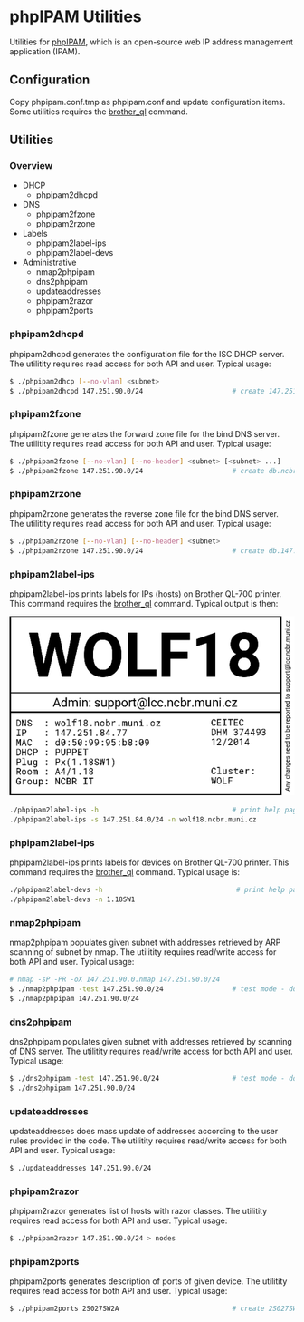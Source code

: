 # phpIPAM Utilities

Utilities for [phpIPAM](https://phpipam.net/), which is an open-source web IP address management application (IPAM). 

## Configuration

Copy phpipam.conf.tmp as phpipam.conf and update configuration items. Some utilities requires the [brother_ql](https://pypi.org/project/brother_ql/) command.

## Utilities

### Overview
* DHCP
  * phpipam2dhcpd
* DNS
  * phpipam2fzone
  * phpipam2rzone
* Labels
  * phpipam2label-ips
  * phpipam2label-devs
* Administrative
  * nmap2phpipam
  * dns2phpipam
  * updateaddresses
  * phpipam2razor
  * phpipam2ports

### phpipam2dhcpd

phpipam2dhcpd generates the configuration file for the ISC DHCP server. The utilitity requires read access for both API and user. Typical usage:

```bash
$ ./phpipam2dhcp [--no-vlan] <subnet>
$ ./phpipam2dhcpd 147.251.90.0/24                      # create 147.251.90.0.conf file for isc-dhcp-server
```

### phpipam2fzone

phpipam2fzone generates the forward zone file for the bind DNS server. The utilitity requires read access for both API and user. Typical usage:

```bash
$ ./phpipam2fzone [--no-vlan] [--no-header] <subnet> [<subnet> ...]
$ ./phpipam2fzone 147.251.90.0/24                      # create db.ncbr.muni.cz file for bind server
```

### phpipam2rzone

phpipam2rzone generates the reverse zone file for the bind DNS server. The utilitity requires read access for both API and user. Typical usage:

```bash
$ ./phpipam2rzone [--no-vlan] [--no-header] <subnet>
$ ./phpipam2rzone 147.251.90.0/24                      # create db.147.251.90 file for bind server
```

### phpipam2label-ips

phpipam2label-ips prints labels for IPs (hosts) on Brother QL-700 printer. This command requires the [brother_ql](https://pypi.org/project/brother_ql/) command. Typical output is then:

![IP Label](/examples/ip.png)


```bash
./phpipam2label-ips -h                                 # print help page   
./phpipam2label-ips -s 147.251.84.0/24 -n wolf18.ncbr.muni.cz
```

### phpipam2label-ips

phpipam2label-ips prints labels for devices on Brother QL-700 printer. This command requires the [brother_ql](https://pypi.org/project/brother_ql/) command. Typical usage is:


```bash
./phpipam2label-devs -h                                 # print help page   
./phpipam2label-devs -n 1.18SW1
```

### nmap2phpipam

nmap2phpipam populates given subnet with addresses retrieved by ARP scanning of subnet by nmap. The utilitity requires read/write access for both API and user. Typical usage:

```bash
# nmap -sP -PR -oX 147.251.90.0.nmap 147.251.90.0/24
$ ./nmap2phpipam -test 147.251.90.0/24                 # test mode - do not update IPAM
$ ./nmap2phpipam 147.251.90.0/24
```

### dns2phpipam

dns2phpipam populates given subnet with addresses retrieved by scanning of DNS server. The utilitity requires read/write access for both API and user. Typical usage:

```bash
$ ./dns2phpipam -test 147.251.90.0/24                  # test mode - do not update IPAM
$ ./dns2phpipam 147.251.90.0/24
```

### updateaddresses

updateaddresses does mass update of addresses according to the user rules provided in the code. The utilitity requires read/write access for both API and user. Typical usage:

```bash
$ ./updateaddresses 147.251.90.0/24
```

### phpipam2razor

phpipam2razor generates list of hosts with razor classes. The utilitity requires read access for both API and user. Typical usage:

```bash
$ ./phpipam2razor 147.251.90.0/24 > nodes
```

### phpipam2ports

phpipam2ports generates description of ports of given device. The utilitity requires read access for both API and user. Typical usage:

```bash
$ ./phpipam2ports 2S027SW2A                            # create 2S027SW2A.ports file
```

